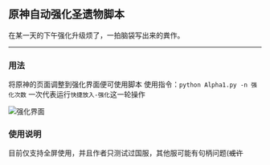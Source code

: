 ## 原神自动强化圣遗物脚本
在某一天的下午强化升级烦了，一拍脑袋写出来的粪作。
***
### 用法
将原神的页面调整到强化界面便可使用脚本
使用指令：``python Alpha1.py -n 强化次数``
一次代表运行``快捷放入-强化``这一轮操作

![强化界面](https://hiroshi-typota.oss-cn-chengdu.aliyuncs.com/img/%E5%BC%BA%E5%8C%96%E7%95%8C%E9%9D%A2.png)

### 使用说明

目前仅支持全屏使用，并且作者只测试过国服，其他服可能有句柄问题(~~或许~~
